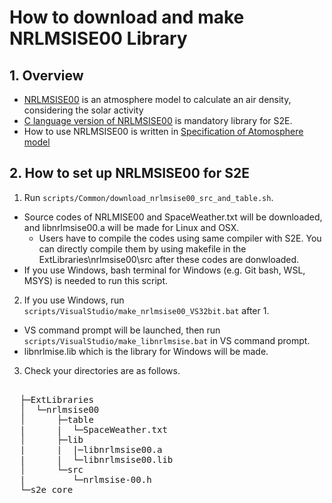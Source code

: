 # How to download and make NRLMSISE00 Library

## 1.  Overview

- [NRLMSISE00](https://agupubs.onlinelibrary.wiley.com/doi/full/10.1029/2002JA009430) is an atmosphere model to calculate an air density, considering the solar activity
- [C language version of NRLMSISE00](https://ccmc.gsfc.nasa.gov/pub/modelweb/atmospheric/msis/nrlmsise00/nrlmsis00_c_version/) is mandatory library for S2E. 
- How to use NRLMSISE00 is written in [Specification of Atomosphere model](../Specifications/Environment/Spec_Atmosphere.md)

## 2. How to set up NRLMSISE00 for S2E
  
1. Run `scripts/Common/download_nrlmsise00_src_and_table.sh`.
  + Source codes of NRLMISE00 and SpaceWeather.txt will be downloaded, and libnrlmsise00.a will be made for Linux and OSX.
    + Users have to compile the codes using same compiler with S2E. You can directly compile them by using makefile in the ExtLibraries\nrlmsise00\src after these codes are donwloaded.
  + If you use Windows, bash terminal for Windows (e.g. Git bash, WSL, MSYS) is needed to run this script.

2. If you use Windows, run `scripts/VisualStudio/make_nrlmsise00_VS32bit.bat` after 1.
  + VS command prompt will be launched, then run `scripts/VisualStudio/make_libnrlmsise.bat` in VS command prompt.
  + libnrlmise.lib which is the library for Windows will be made.

3. Check your directories are as follows.
<pre>   
  ├─ExtLibraries  
  │  └─nrlmsise00
  │      ├─table 
  |      |  └─SpaceWeather.txt
  │      ├─lib
  |      |  |─libnrlmsise00.a
  |      |  └─libnrlmsise00.lib
  │      └─src
  |         └─nrlmsise-00.h
  └─s2e_core  
</pre>  


